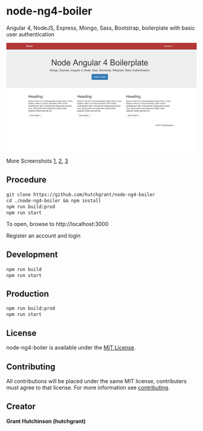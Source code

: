 # node-ng4-boiler
Angular 4, NodeJS, Express, Mongo, Sass, Bootstrap, boilerplate with basic user authentication

<img src="./screenshots/screen_0.png" width="640px">

More Screenshots [1](https://github.com/hutchgrant/node-ng4-boiler/raw/master/screenshots/screen_1.png), [2](https://github.com/hutchgrant/node-ng4-boiler/raw/master/screenshots/screen_2.png), [3](https://github.com/hutchgrant/node-ng4-boiler/raw/master/screenshots/screen_3.png)

## Procedure

```
git clone https://github.com/hutchgrant/node-ng4-boiler
cd ./node-ng4-boiler && npm install
npm run build:prod
npm run start
```

To open, browse to http://localhost:3000

Register an account and login

## Development

```
npm run build
npm run start
```

## Production

```
npm run build:prod
npm run start
```

## License

node-ng4-boiler is available under the [MIT License](https://github.com/hutchgrant/node-ng4-boiler/blob/master/LICENSE).

## Contributing

All contributions will be placed under the same MIT license, contributers must agree to that license.
For more information see [contributing](https://github.com/hutchgrant/node-ng4-boiler/blob/master/CONTRIBUTING.md).

## Creator

**Grant Hutchinson (hutchgrant)**
